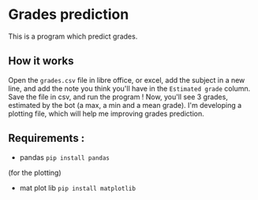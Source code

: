 # Grades prediction
This is a program which predict grades.

## How it works
Open the `grades.csv` file in libre office, or excel, add the subject in a new line, and add the note you think you'll have in the `Estimated grade` column. Save the file in csv, and run the program !
Now, you'll see 3 grades, estimated by the bot (a max, a min and a mean grade).
I'm developing a plotting file, which will help me improving grades prediction.

## Requirements :
- pandas
`pip install pandas`

(for the plotting)
- mat plot lib
`pip install matplotlib`